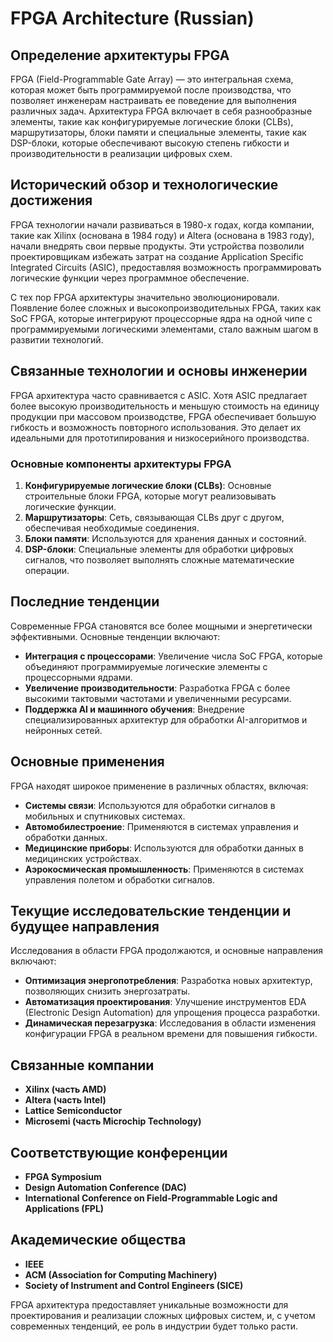 # FPGA Architecture (Russian)

## Определение архитектуры FPGA

FPGA (Field-Programmable Gate Array) — это интегральная схема, которая может быть программируемой после производства, что позволяет инженерам настраивать ее поведение для выполнения различных задач. Архитектура FPGA включает в себя разнообразные элементы, такие как конфигурируемые логические блоки (CLBs), маршрутизаторы, блоки памяти и специальные элементы, такие как DSP-блоки, которые обеспечивают высокую степень гибкости и производительности в реализации цифровых схем.

## Исторический обзор и технологические достижения

FPGA технологии начали развиваться в 1980-х годах, когда компании, такие как Xilinx (основана в 1984 году) и Altera (основана в 1983 году), начали внедрять свои первые продукты. Эти устройства позволили проектировщикам избежать затрат на создание Application Specific Integrated Circuits (ASIC), предоставляя возможность программировать логические функции через программное обеспечение.

С тех пор FPGA архитектуры значительно эволюционировали. Появление более сложных и высокопроизводительных FPGA, таких как SoC FPGA, которые интегрируют процессорные ядра на одной чипе с программируемыми логическими элементами, стало важным шагом в развитии технологий.

## Связанные технологии и основы инженерии

FPGA архитектура часто сравнивается с ASIC. Хотя ASIC предлагает более высокую производительность и меньшую стоимость на единицу продукции при массовом производстве, FPGA обеспечивает большую гибкость и возможность повторного использования. Это делает их идеальными для прототипирования и низкосерийного производства.

### Основные компоненты архитектуры FPGA

1. **Конфигурируемые логические блоки (CLBs)**: Основные строительные блоки FPGA, которые могут реализовывать логические функции.
2. **Маршрутизаторы**: Сеть, связывающая CLBs друг с другом, обеспечивая необходимые соединения.
3. **Блоки памяти**: Используются для хранения данных и состояний.
4. **DSP-блоки**: Специальные элементы для обработки цифровых сигналов, что позволяет выполнять сложные математические операции.

## Последние тенденции

Современные FPGA становятся все более мощными и энергетически эффективными. Основные тенденции включают:

- **Интеграция с процессорами**: Увеличение числа SoC FPGA, которые объединяют программируемые логические элементы с процессорными ядрами.
- **Увеличение производительности**: Разработка FPGA с более высокими тактовыми частотами и увеличенными ресурсами.
- **Поддержка AI и машинного обучения**: Внедрение специализированных архитектур для обработки AI-алгоритмов и нейронных сетей.

## Основные применения

FPGA находят широкое применение в различных областях, включая:

- **Системы связи**: Используются для обработки сигналов в мобильных и спутниковых системах.
- **Автомобилестроение**: Применяются в системах управления и обработки данных.
- **Медицинские приборы**: Используются для обработки данных в медицинских устройствах.
- **Аэрокосмическая промышленность**: Применяются в системах управления полетом и обработки сигналов.

## Текущие исследовательские тенденции и будущее направления

Исследования в области FPGA продолжаются, и основные направления включают:

- **Оптимизация энергопотребления**: Разработка новых архитектур, позволяющих снизить энергозатраты.
- **Автоматизация проектирования**: Улучшение инструментов EDA (Electronic Design Automation) для упрощения процесса разработки.
- **Динамическая перезагрузка**: Исследования в области изменения конфигурации FPGA в реальном времени для повышения гибкости.

## Связанные компании

- **Xilinx (часть AMD)**
- **Altera (часть Intel)**
- **Lattice Semiconductor**
- **Microsemi (часть Microchip Technology)**

## Соответствующие конференции

- **FPGA Symposium**
- **Design Automation Conference (DAC)**
- **International Conference on Field-Programmable Logic and Applications (FPL)**

## Академические общества

- **IEEE**
- **ACM (Association for Computing Machinery)**
- **Society of Instrument and Control Engineers (SICE)**

FPGA архитектура предоставляет уникальные возможности для проектирования и реализации сложных цифровых систем, и, с учетом современных тенденций, ее роль в индустрии будет только расти.